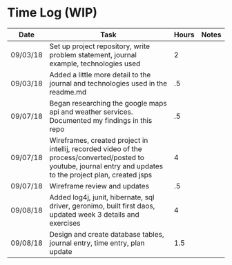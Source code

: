 # Time Log (WIP)

| Date | Task | Hours | Notes|
|------|------|-------|------|
| 09/03/18| Set up project repository, write problem statement, journal example, technologies used| 2 | |
| 09/03/18| Added a little more detail to the journal and technologies used in the readme.md   | .5  |   |
| 09/07/18| Began researching the google maps api and weather services. Documented my findings in this repo | .5 | |
| 09/07/18| Wireframes, created project in intellij, recorded video of the process/converted/posted to youtube, journal entry and updates to the project plan, created jsps | 4 | |
| 09/07/18| Wireframe review and updates | .5 | |
| 09/08/18| Added log4j, junit, hibernate, sql driver, geronimo, built first daos, updated week 3 details and exercises  | 4 | |
| 09/08/18| Design and create database tables, journal entry, time entry, plan update | 1.5
